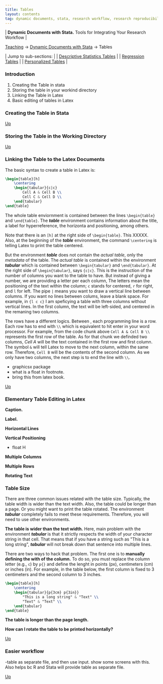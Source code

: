 ```yaml
---
title: Tables
layout: contents
tag: dynamic documents, stata, research workflow, research reproducibility, reproducible research, social sciences
---
```

| **Dynamic Documents with Stata.** Tools for Integrating Your Research Workflow |

<a name="Contents"></a>
[Teaching](../../../teaching) &rarr; [Dynamic Documents with Stata](dynamicdocs-stata.md)  &rarr; Tables

| Jump to sub-sections: |
| [Descriptive Statistics Tables](../tables-descriptives) |
| [Regression Tables](../tables-ols)   |
| [Personalized Tables](../tables-personalized)  |

### Introduction
1. Creating the Table in stata
2. Storing the table in your workind directory
3. Linking the Table in Latex
4. Basic editing of tables in Latex

### Creating the Table in Stata

[Up](#Contents)

### Storing the Table in the Working Directory

[Up](#Contents)

### Linking the Table to the Latex Documents

The basic syntax to create a table in Latex is:

```latex
\begin{table}[h]
    \centering
    \begin{tabular}{c|c}
        Cell A & Cell B \\
        Cell C & Cell D \\
    \end{tabular}
\end{table}
```

The whole table enviornment is contained between the lines `\begin{table}` and `\end{table}`. The ***table*** environment contains information about the title, a label for hyperreference, the horizonta and positioning, among others.

Note that there is an `[h]` at the right side of `\begin{table}`. This XXXXX. Also, at the beginning of the ***table*** environment, the command `\centering` is telling Latex to print the table centered.

But the environment ***table*** does not contain the *actual table*, only the *metadata* of the table. The *actual table* is contained within the environment ***tabular*** which is contained between `\begin{tabular}` and `\end{tabular}`. At the right side of `\begin{tabular}`, says `{c|c}`. This is the instruction of the number of columns you want to the table to have. But instead of giving a number, we are providing a letter per each column, The letters mean the positioning of the text within the column; `c` stands for centered, `r` for right, and `l` for left. The pipe `|` means you want to draw a vertical line between columns. If you want no lines between colums, leave a blank space. For example, in `{l c c}` I am speficying a table with three columns without vertical lines. In the first column, the text will be left-sided, and centered in the remaning two columns.

The rows have a different logics. Between , each programming line is a row. Each row has to end with `\\` which is equivalent to hit enter in your word processor. For example, from the code chunk above `Cell A & Cell B \\` represents the first row of the table. As for that chunk we definded two columns, *Cell A* will be the text contained in the first row and first column. The symbol `&` will tell Latex to move to the next column, within the same row. Therefore, `Cell B` will be the contents of the second column. As we only have two columns, the next step is to end the line with `\\`.

- graphicsx package
- what is a float in footnote.
- bring this from latex book.


[Up](#Contents)

### Elementary Table Editing in Latex

**Caption.**

**Label.**

**Horizontal Lines**

**Vertical Positioning**
- float H

**Multiple Columns**

**Multiple Rows**

**Rotating Text**


### Table Size

There are three common issues related with the table size. Typically, the table width is wider than the text width. Also, the table could be longer than a page. Or you might want to print the table rotated. The environment ***tabular*** completely fails to meet these requirements. Therefore, you will need to use other environments.

**The table is wider than the text width.** Here, main problem with the environment ***tabular*** is that it strictly respects the width of your character string in that cell. That means that if you have a string such as "This is a long string", ***tabular*** will not break down that sentence into multiple lines.

There are two ways to hack that problem. The first one is to **manually defining the with of the column.** To do so, you must replace the column letter (e.g., `c`) by `p{}` and define the lenght in points (px), centimeters (cm) or inches (in). For example, in the table below, the first column is fixed to 3 centimeters and the second column to 3 inches.

```latex
\begin{table}[h]
    \centering
    \begin{tabular}{p{3cm} p{3in}}
        "This is a long string" & "Text" \\
        "Text" & "Text" \\
    \end{tabular}
\end{table}
```

**The table is longer than the page length.**

**How can I rotate the table to be printed horizontally?**

[Up](#Contents)

### Easier workflow

-table as separate file, and then use input. show some screens with this. Also helps bc R and Stata will provide table as separate file.

[Up](#Contents)
